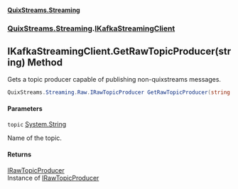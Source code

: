 #### [QuixStreams.Streaming](index.md 'index')
### [QuixStreams.Streaming](QuixStreams.Streaming.md 'QuixStreams.Streaming').[IKafkaStreamingClient](IKafkaStreamingClient.md 'QuixStreams.Streaming.IKafkaStreamingClient')

## IKafkaStreamingClient.GetRawTopicProducer(string) Method

Gets a topic producer capable of publishing non-quixstreams messages.

```csharp
QuixStreams.Streaming.Raw.IRawTopicProducer GetRawTopicProducer(string topic);
```
#### Parameters

<a name='QuixStreams.Streaming.IKafkaStreamingClient.GetRawTopicProducer(string).topic'></a>

`topic` [System.String](https://docs.microsoft.com/en-us/dotnet/api/System.String 'System.String')

Name of the topic.

#### Returns
[IRawTopicProducer](IRawTopicProducer.md 'QuixStreams.Streaming.Raw.IRawTopicProducer')  
Instance of [IRawTopicProducer](IRawTopicProducer.md 'QuixStreams.Streaming.Raw.IRawTopicProducer')